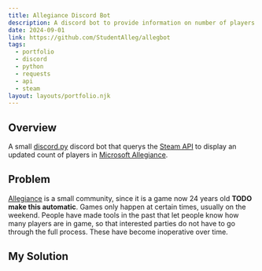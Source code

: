 ```yaml
---
title: Allegiance Discord Bot
description: A discord bot to provide information on number of players online in a steam game
date: 2024-09-01
link: https://github.com/StudentAlleg/allegbot
tags:
  - portfolio
  - discord
  - python
  - requests
  - api
  - steam
layout: layouts/portfolio.njk
---
```

## Overview
A small [discord.py](https://discordpy.readthedocs.io/en/stable/) discord bot that querys the [Steam API](https://steamcommunity.com/dev) to display an updated count of players in [Microsoft Allegiance](https://store.steampowered.com/app/700480/Microsoft_Allegiance/).

## Problem
[Allegiance](https://store.steampowered.com/app/700480/Microsoft_Allegiance/) is a small community, since it is a game now 24 years old <b>TODO make this automatic</b>. Games only happen at certain times, usually on the weekend. People have made tools in the past that let people know how many players are in game, so that interested parties do not have to go through the full process. These have become inoperative over time.

## My Solution
